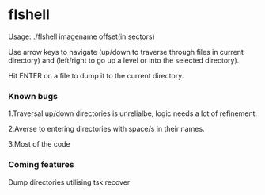 # flshell

Usage: ./flshell imagename offset(in sectors)

Use arrow keys to navigate (up/down to traverse through files in current directory) and (left/right to go up a level or into the selected directory).

Hit ENTER on a file to dump it to the current directory.

### Known bugs
1.Traversal up/down directories is unrelialbe, logic needs a lot of refinement. 

2.Averse to entering directories with space/s in their names.

3.Most of the code

### Coming features
Dump directories utilising tsk recover

